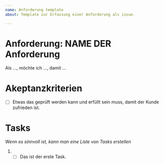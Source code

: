 ```yaml
---
name: Anforderung template
about: Template zur Erfassung einer Anforderung als issue.

---
```


# Anforderung: NAME DER Anforderung
Als ..., möchte ich ..., damit ...

# Akeptanzkriterien

- [ ] Etwas das geprüft werden kann und erfüllt sein muss, damit der Kunde zufrieden ist.

# Tasks
*Wenn es sinnvoll ist, kann man eine Liste von Tasks erstellen*

1. - [ ] Das ist der erste Task.
